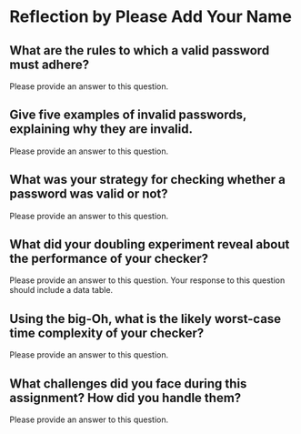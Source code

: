 # Reflection by Please Add Your Name

## What are the rules to which a valid password must adhere?

Please provide an answer to this question.

## Give five examples of invalid passwords, explaining why they are invalid.

Please provide an answer to this question.

## What was your strategy for checking whether a password was valid or not?

Please provide an answer to this question.

## What did your doubling experiment reveal about the performance of your checker?

Please provide an answer to this question. Your response to this question
should include a data table.

## Using the big-Oh, what is the likely worst-case time complexity of your checker?

Please provide an answer to this question.

## What challenges did you face during this assignment? How did you handle them?

Please provide an answer to this question.
